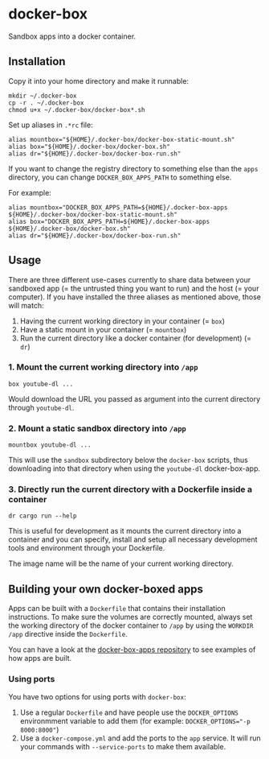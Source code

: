 # docker-box

Sandbox apps into a docker container.

## Installation

Copy it into your home directory and make it runnable:

```
mkdir ~/.docker-box
cp -r . ~/.docker-box
chmod u+x ~/.docker-box/docker-box*.sh
```

Set up aliases in `.*rc` file:

```
alias mountbox="${HOME}/.docker-box/docker-box-static-mount.sh"
alias box="${HOME}/.docker-box/docker-box.sh"
alias dr="${HOME}/.docker-box/docker-box-run.sh"
```

If you want to change the registry directory to something else than the `apps`
directory, you can change `DOCKER_BOX_APPS_PATH` to something else.

For example:

```
alias mountbox="DOCKER_BOX_APPS_PATH=${HOME}/.docker-box-apps ${HOME}/.docker-box/docker-box-static-mount.sh"
alias box="DOCKER_BOX_APPS_PATH=${HOME}/.docker-box-apps ${HOME}/.docker-box/docker-box.sh"
alias dr="${HOME}/.docker-box/docker-box-run.sh"
```

## Usage

There are three different use-cases currently to share data between your
sandboxed app (= the untrusted thing you want to run) and the host (= your
computer). If you have installed the three aliases as mentioned above, those
will match:

1. Having the current working directory in your container (= `box`)
2. Have a static mount in your container (= `mountbox`)
3. Run the current directory like a docker container (for development) (= `dr`)

### 1. Mount the current working directory into `/app`

```
box youtube-dl ...
```

Would download the URL you passed as argument into the current directory
through `youtube-dl`.

### 2. Mount a static sandbox directory into `/app`

```
mountbox youtube-dl ...
```

This will use the `sandbox` subdirectory below the `docker-box` scripts, thus
downloading into that directory when using the `youtube-dl` docker-box-app.

### 3. Directly run the current directory with a Dockerfile inside a container

```
dr cargo run --help
```

This is useful for development as it mounts the current directory into a
container and you can specify, install and setup all necessary development
tools and environment through your Dockerfile.

The image name will be the name of your current working directory.

## Building your own docker-boxed apps

Apps can be built with a `Dockerfile` that contains their installation
instructions. To make sure the volumes are correctly mounted, always set the
working directory of the docker container to `/app` by using the `WORKDIR /app`
directive inside the `Dockerfile`.

You can have a look at the [docker-box-apps
repository](https://github.com/compose-us-research/docker-box-apps) to see
examples of how apps are built.

### Using ports

You have two options for using ports with `docker-box`:

1. Use a regular `Dockerfile` and have people use the `DOCKER_OPTIONS`
   environmment variable to add them (for example: `DOCKER_OPTIONS="-p 8000:8000"`)
2. Use a `docker-compose.yml` and add the ports to the `app` service. It will
   run your commands with `--service-ports` to make them available.
